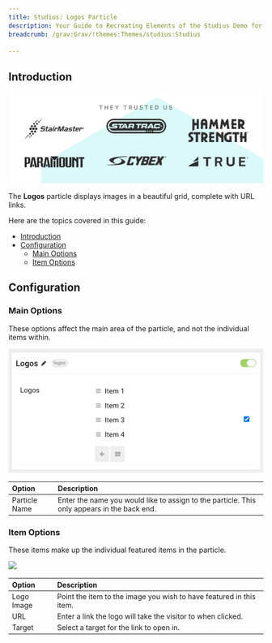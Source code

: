 ```yaml
---
title: Studius: Logos Particle
description: Your Guide to Recreating Elements of the Studius Demo for Grav
breadcrumb: /grav:Grav/!themes:Themes/studius:Studius

---
```


## Introduction

![](assets/particle_logos1.png)

The **Logos** particle displays images in a beautiful grid, complete with URL links.

Here are the topics covered in this guide:

- [Introduction](#introduction)
- [Configuration](#configuration)
  - [Main Options](#main-options)
  - [Item Options](#item-options)

## Configuration

### Main Options 

These options affect the main area of the particle, and not the individual items within.

![](assets/particle_logos2.png)

| Option        | Description                                                                                 |
| :-----        | :-----                                                                                      |
| Particle Name | Enter the name you would like to assign to the particle. This only appears in the back end. |

### Item Options

These items make up the individual featured items in the particle.

![](assets/particle_logos4.png)

| Option     | Description                                                         |
| :-----     | :-----                                                              |
| Logo Image | Point the item to the image you wish to have featured in this item. |
| URL        | Enter a link the logo will take the visitor to when clicked.        |
| Target     | Select a target for the link to open in.                            |



